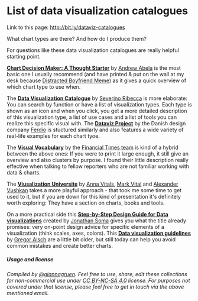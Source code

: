 # List of data visualization catalogues

Link to this page: http://bit.ly/dataviz-catalogues

What chart types are there? And how do I produce them?

For questions like these data visualization catalogues are really helpful starting point. 

[**Chart Decision Maker: A Thought Starter**](http://extremepresentation.typepad.com/files/choosing-a-good-chart-09.pdf) by [Andrew Abela](https://extremepresentation.com/about/) is the most basic one I usually recommend (and have printed & put on the wall at my desk because [Distracted Boyfriend Meme](https://twitter.com/xocasgv/status/901863006799323137)) as it gives a quick overview of which chart type to use when.

The [**Data Visualization Catalogue**](https://datavizcatalogue.com/) by [Severino Ribecca](https://twitter.com/sr_visual_info) is more elaborate: You can search by function or have a list of visualization types. Each type is shown as an icon and when you click, you get a more detailed description of this visualization type, a list of use cases and a list of tools you can realize this specific visual with.
The [**Dataviz Project**](http://datavizproject.com/) by the Danish design company [Ferdio](https://twitter.com/ferdiocom) is stuctured similarly and also features a wide variety of real-life examples for each chart tyoe.

The [**Visual Vocabulary**](https://github.com/ft-interactive/chart-doctor/blob/master/visual-vocabulary/Visual-vocabulary.pdf) by the [Financial Times team](https://www.ft.com/ft-data) is kind of a hybrid between the above ones: If you were to print it large enough, it still give an overview and also clusters by purpose. I found their little description really effective when talking to fellow reporters who are not familiar working with data & charts.

The [**Viusalization Universite**](http://visualizationuniverse.com/) by [Anna Vitals](https://twitter.com/annavitals), [Mark Vital](https://twitter.com/markvitals) and [Alexander Vushkan](https://twitter.com/alexzender) takes a more playful approach - that took me some time to get used to it, but if you are down for this kind of presentation it's definitely worth exploring: They have a section on charts, books and tools.

On a more practical side this [**Step-by-Step Design Guide for Data visualizations**](http://designingviz.com/) created by [Jonathan Soma](http://jonathansoma.com/) gives you what the title already promises: very on-point design advice for specific elements of a visualization (think scales, axes, colors). This [**Data visualization guidelines**](https://schoolofdata.org/2013/04/26/data-visualization-guidelines-by-gregor-aisch-international-journalism-festival/) by [Gregor Aisch](https://driven-by-data.net/) are a little bit older, but still today can help you avoid common mistakes and create better charts.













##### Usage and license
*Compiled by [@giannagruen](twitter.com/giannagruen).* 
*Feel free to use, share, edit these collections for non-commercial use under [CC BY-NC-SA 4.0](https://creativecommons.org/licenses/by-nc-sa/4.0/) license. For purposes not covered under that license, please feel free to get in touch via the above mentioned email.*